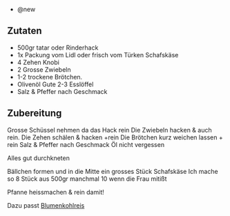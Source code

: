 - @new

## Zutaten
- 500gr tatar oder Rinderhack
- 1x Packung vom Lidl oder frisch vom Türken Schafskäse
- 4 Zehen Knobi
- 2 Grosse Zwiebeln
- 1-2 trockene Brötchen.
- Olivenöl Gute 2-3 Esslöffel
- Salz & Pfeffer nach Geschmack

## Zubereitung
Grosse Schüssel nehmen da das Hack rein
Die Zwiebeln hacken & auch rein.
Die Zehen schälen & hacken +rein
Die Brötchen kurz weichen lassen + rein
Salz & Pfeffer nach Geschmack
Öl nicht vergessen

Alles gut durchkneten

Bällchen formen und in die Mitte ein grosses Stück Schafskäse
Ich mache so 8 Stück aus 500gr manchmal 10 wenn die Frau mitißt

Pfanne heissmachen & rein damit!

Dazu passt [Blumenkohlreis](/beilagen/Blumenkohlreis.html)
